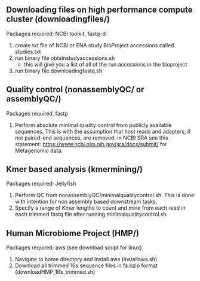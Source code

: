 ## Downloading files on high performance compute cluster (downloadingfiles/)
Packages required: NCBI toolkit, fastq-dl
1. create txt file of NCBI or ENA study BioProject accessions called studies.txt
2. run binary file obtainstudyaccessions.sh
   - this will give you a list of all of the run accessions in the bioproject
3. run binary file downloadingfastq.sh

## Quality control (nonassemblyQC/ or assemblyQC/)
Packages required: fastp
1. Perform absolute minimal quality control from publicly available sequences. This is with the assumption that host reads and adapters, if not paired-end sequences, are removed. In NCBI SRA see this statement: https://www.ncbi.nlm.nih.gov/sra/docs/submit/ for Metagenomic data. 

## Kmer based analysis (kmermining/)
Packages required: Jellyfish
1. Perform QC from nonassemblyQC/minimalqualitycontrol.sh. This is done with intention for non assembly based downstream tasks.
2. Specify a range of Kmer lengths to count and mine from each read in each trimmed fastq file after running minimalqualitycontrol.sh 

## Human Microbiome Project (HMP/)
Packages required: aws (see download script for linux)
1. Navigate to home directory and Install aws (installaws.sh)
2. Download all trimmed 16s sequence files in fa.bzip format (downloadHMP_16s_trimmed.sh)
